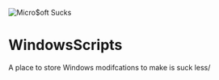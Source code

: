 ![Micro$oft Sucks](https://pre00.deviantart.net/7a37/th/pre/i/2002/17/1/7/fuck_microsoft.jpg)

# WindowsScripts
A place to store Windows modifcations to make is suck less/



